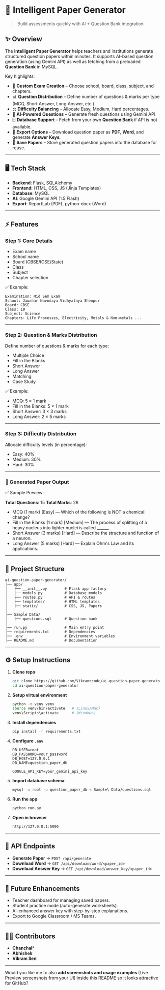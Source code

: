# 📘 Intelligent Paper Generator

> Build assessments quickly with AI + Question Bank integration.

## ✨ Overview

The **Intelligent Paper Generator** helps teachers and institutions generate structured question papers within minutes.
It supports AI-based question generation (using Gemini API) as well as fetching from a preloaded **Question Bank** in MySQL.

Key highlights:

* 🎯 **Custom Exam Creation** – Choose school, board, class, subject, and chapters.
* 📊 **Question Distribution** – Define number of questions & marks per type (MCQ, Short Answer, Long Answer, etc.).
* ⚖️ **Difficulty Balancing** – Allocate Easy, Medium, Hard percentages.
* 🤖 **AI-Powered Questions** – Generate fresh questions using Gemini API.
* 🗄️ **Database Support** – Fetch from your own **Question Bank** if API is not available.
* 📄 **Export Options** – Download question paper as **PDF**, **Word**, and generate **Answer Keys**.
* 🔄 **Save Papers** – Store generated question papers into the database for reuse.

---

## 🖥️ Tech Stack

* **Backend**: Flask, SQLAlchemy
* **Frontend**: HTML, CSS, JS (Jinja Templates)
* **Database**: MySQL
* **AI**: Google Gemini API (1.5 Flash)
* **Export**: ReportLab (PDF), python-docx (Word)

---

## ⚡ Features

### Step 1: Core Details

* Exam name
* School name
* Board (CBSE/ICSE/State)
* Class
* Subject
* Chapter selection

✅ Example:

```
Examination: Mid Sem Exam  
School: Jawahar Navodaya Vidhyalaya Sheopur  
Board: CBSE  
Class: 10  
Subject: Science  
Chapters: Life Processes, Electricity, Metals & Non-metals ...  
```

---

### Step 2: Question & Marks Distribution

Define number of questions & marks for each type:

* Multiple Choice
* Fill in the Blanks
* Short Answer
* Long Answer
* Matching
* Case Study

✅ Example:

* MCQ: 5 × 1 mark
* Fill in the Blanks: 5 × 1 mark
* Short Answer: 3 × 3 marks
* Long Answer: 2 × 5 marks

---

### Step 3: Difficulty Distribution

Allocate difficulty levels (in percentage):

* Easy: 40%
* Medium: 30%
* Hard: 30%

---

### 📄 Generated Paper Output

✅ Sample Preview:

**Total Questions**: 15
**Total Marks**: 29

* MCQ (1 mark) \[Easy] — Which of the following is NOT a chemical change?
* Fill in the Blanks (1 mark) \[Medium] — The process of splitting of a heavy nucleus into lighter nuclei is called \_\_\_\_\_\_.
* Short Answer (3 marks) \[Hard] — Describe the structure and function of a neuron.
* Long Answer (5 marks) \[Hard] — Explain Ohm's Law and its applications.

---

## 📂 Project Structure

```
ai-question-paper-generator/
│── app/
│   ├── __init__.py        # Flask app factory
│   ├── models.py          # Database models
│   ├── routes.py          # API & routes
│   ├── templates/         # HTML templates
│   ├── static/            # CSS, JS, Papers
│
│── Sample Data/
│   ├── questions.sql      # Question bank
│
│── run.py                 # Main entry point
│── requirements.txt       # Dependencies
│── .env                   # Environment variables
│── README.md              # Documentation
```

---

## ⚙️ Setup Instructions

1. **Clone repo**

   ```bash
   git clone https://github.com/Vikramzcode/ai-question-paper-generator.git
   cd ai-question-paper-generator
   ```

2. **Setup virtual environment**

   ```bash
   python -m venv venv
   source venv/bin/activate   # (Linux/Mac)
   venv\Scripts\activate      # (Windows)
   ```

3. **Install dependencies**

   ```bash
   pip install -r requirements.txt
   ```

4. **Configure `.env`**

   ```env
   DB_USER=root
   DB_PASSWORD=your_password
   DB_HOST=127.0.0.1
   DB_NAME=question_paper_db

   GOOGLE_API_KEY=your_gemini_api_key
   ```

5. **Import database schema**

   ```bash
   mysql -u root -p question_paper_db < Sample\ Data/questions.sql
   ```

6. **Run the app**

   ```bash
   python run.py
   ```

7. **Open in browser**

   ```
   http://127.0.0.1:5000
   ```

---

## 🚀 API Endpoints

* **Generate Paper** → `POST /api/generate`
* **Download Word** → `GET /api/download/word/<paper_id>`
* **Download Answer Key** → `GET /api/download/answer_key/<paper_id>`

---

## 📌 Future Enhancements

* Teacher dashboard for managing saved papers.
* Student practice mode (auto-generate worksheets).
* AI-enhanced answer key with step-by-step explanations.
* Export to Google Classroom / MS Teams.

---

## 👨‍💻 Contributors

* **Chanchal*** 
* **Abhishek**
* **Vikram Sen**


---

Would you like me to also **add screenshots and usage examples** (Live Preview screenshots from your UI) inside this README so it looks attractive for GitHub?
